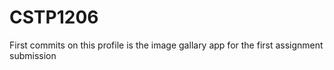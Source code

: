# CSTP1206


First commits on this profile is the image gallary app for the first assignment submission


